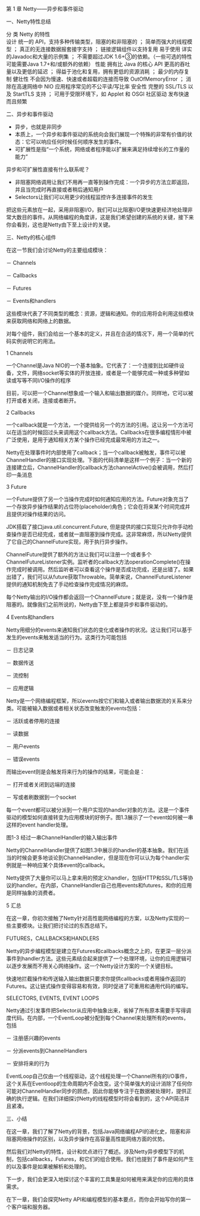 第 1 章 Netty——异步和事件驱动

一、Netty特性总结

  分 类 	Netty 的特性                               
   设计 	统一的 API，支持多种传输类型，阻塞的和非阻塞的 ； 简单而强大的线程模型 ； 真正的无连接数据报套接字支持 ； 链接逻辑组件以支持复用
  易于使用	详实的Javadoc和大量的示例集 ； 不需要超过JDK 1.6+③的依赖。（一些可选的特性可能需要Java 1.7+和/或额外的依赖）
   性能 	拥有比 Java 的核心 API 更高的吞吐量以及更低的延迟 ； 得益于池化和复用，拥有更低的资源消耗 ； 最少的内存复制
  健壮性 	不会因为慢速、快速或者超载的连接而导致 OutOfMemoryError ； 消除在高速网络中 NIO 应用程序常见的不公平读/写比率
  安全性 	完整的 SSL/TLS 以及 StartTLS 支持 ； 可用于受限环境下，如 Applet 和 OSGI
  社区驱动	发布快速而且频繁                                



二、异步和事件驱动

- 异步，也就是非同步 
- 本质上，一个异步和事件驱动的系统向会我们展现一个特殊的非常有价值的状态：它可以响应任何时候任何顺序发生的事件。 
- 可扩展性是指“一个系统，网络或者程序能以扩展来满足持续增长的工作量的能力” 

异步和可扩展性直接有什么联系呢？ 

- 非阻塞网络调用让我们不用再一直等到操作完成：一个异步的方法立即返回，并且当完成时再直接或者稍后通知用户
- Selectors让我们可以用更少的线程监控许多连接事件的发生

把这些元素放在一起，采用非阻塞I/O，我们可以比阻塞I/O更快速更经济地处理非常大数目的事件。从网络编程的角度讲，这是我们希望创建的系统的关键，接下来你会看到，这也是Netty由下至上设计的关键。 



三、Netty的核心组件

在这一节我们会讨论Netty的主要组成模块：

－ Channels

－ Callbacks

－ Futures

－ Events和handlers

这些模块代表了不同类型的概念：资源，逻辑和通知。你的应用将会利用这些模块来获取网络和网络上的数据。

对每个组件，我们会给出一个基本的定义，并且在合适的情况下，用一个简单的代码实例说明它的用法。

1 Channels

一个Channel是Java NIO的一个基本抽象。它代表了：一个连接到比如硬件设备，文件，网络socket等实体的开放连接，或者是一个能够完成一种或多种譬如读或写等不同I/O操作的程序

目前，可以把一个Channel想象成一个输入和输出数据的媒介。同样地，它可以被打开或者关闭，连接或者断开。

2 Callbacks

一个callback就是一个方法，一个提供给另一个的方法的引用。这让另一个方法可以在适当的时候回过头来调用这个callback方法。Callbacks在很多编程情形中被广泛使用，是用于通知相关方某个操作已经完成最常用的方法之一。

Netty在处理事件时内部使用了callback；当一个callback被触发，事件可以被ChannelHandler的接口实现处理。下面的代码清单是这样一个例子：当一个新的连接建立后，ChannelHandler的callback方法channelActive()会被调用，然后打印一条消息

3 Future

一个Future提供了另一个当操作完成时如何通知应用的方法。Future对象充当了一个存放异步操作结果的占位符(placeholder)角色；它会在将来某个时间完成并且提供对操作结果的访问。

JDK搭载了接口java.util.concurrent.Future, 但是提供的接口实现只允许你手动检查操作是否已经完成，或者就一直阻塞到操作完成。这非常麻烦，所以Netty提供了它自己的ChannelFuture实现，用于执行异步操作。

ChannelFuture提供了额外的方法让我们可以注册一个或者多个ChannelFutureListener实例。监听者的callback方法operationComplete()在操作完成时被调用。然后监听者可以查看这个操作是否成功完成，还是出错了。如果出错了，我们可以从future获取Throwable。简单来说，ChannelFutureListener提供的通知机制免去了手动检查操作完成情况的麻烦。

每个Netty输出的I/O操作都会返回一个ChannelFuture；就是说，没有一个操作是阻塞的。就像我们之前所说的，Netty由下至上都是异步和事件驱动的。

4 Events和handlers

Netty用细分的events来通知我们状态的变化或者操作的状况。这让我们可以基于发生的events来触发适当的行为。这类行为可能包括

－ 日志记录

－ 数据传送

－ 流控制

－ 应用逻辑

Netty是一个网络编程框架，所以events按它们和输入或者输出数据流的关系来分类。可能被输入数据或者相关状态改变触发的events包括：

－ 活跃或者停用的连接

－ 读数据

－ 用户events

－ 错误events

而输出event则是会触发将来行为的操作的结果，可能会是：

－ 打开或者关闭到远端的连接

－ 写或者刷数据到一个socket

每一个event都可以被分派到一个用户实现的handler对象的方法。这是一个事件驱动的模型如何直接转变为应用模块的好例子。图1.3展示了一个event如何被一串这样的event handler处理。

图1-3 经过一串ChannelHandler的输入输出事件



Netty的ChannelHandler提供了如图1.3中展示的handler的基本抽象。我们在适当的时候会更多地谈论到ChannelHandler，但是现在你可以认为每个handler实例就是一种响应某个具体event的callback。

Netty提供了大量你可以马上拿来用的预定义handler，包括HTTP和SSL/TLS等协议的handler。在内部，ChannelHandler自己也用events和futures，和你的应用是同样抽象的消费者。

5 汇总

在这一章，你初次接触了Netty针对高性能网络编程的方案，以及Netty实现的一些主要模块。让我们把讨论过的东西总结下。

FUTURES，CALLBACKS和HANDLERS 

Netty的异步编程模型是建立在Futures和callbacks概念之上的，在更深一层分派事件到handler方法。这些元素结合起来提供了一个处理环境，让你的应用逻辑可以逐步发展而不用关心网络操作。这一个Netty设计方案的一个关键目标。

快速地拦截操作和传送输入输出数据只要求你提供callbacks或者用操作返回的Futures。这让链式操作变得容易和有效，同时促进了可重用和通用代码的编写。

SELECTORS, EVENTS, EVENT LOOPS 

Netty通过引发事件把Selector从应用中抽象出来，省掉了所有原本需要手写得调度代码。在内部，一个EventLoop被分配到每个Channel来处理所有的events，包括

－ 注册感兴趣的events

－ 分派events到ChannelHandlers

－ 安排将来的行为

EventLoop自己仅由一个线程驱动，这个线程处理一个Channel所有的I/O事件，这个关系在Eventloop的生命周期内不会改变。这个简单强大的设计消除了任何你可能对ChannelHandler同步的顾虑，因此你能够专注于在数据被处理时，提供正确的执行逻辑。在我们详细探讨Netty的线程模型时将会看到的，这个API简洁并且紧凑。



三、小结

在这一章，我们了解了Netty的背景，包括Java网络编程API的进化史，阻塞和非阻塞网络操作的区别，以及异步操作在高容量高性能网络方面的优势。

然后我们对Netty的特性，设计和优点进行了概述。涉及Netty异步模型下的机制，包括callbacks，Futures，和它们的组合使用。我们也提到了事件是如何产生的以及事件是如果被解析和处理的。

下一步，我们会更深入地探讨这个丰富的工具集是如何被用来满足你的应用的具体需求。

在下一章，我们会探究Netty API和编程模型的基本要点，而你会开始写你的第一个客户端和服务器。
